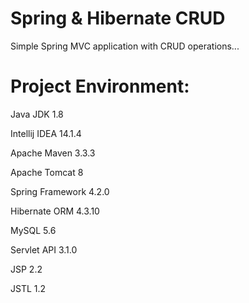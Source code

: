 # Spring & Hibernate CRUD

Simple Spring MVC application with CRUD operations...

# Project Environment:

Java JDK 1.8

Intellij IDEA 14.1.4

Apache Maven 3.3.3

Apache Tomcat 8

Spring Framework 4.2.0

Hibernate ORM 4.3.10

MySQL 5.6

Servlet API 3.1.0

JSP 2.2

JSTL 1.2
